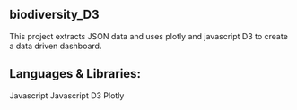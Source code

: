 ## biodiversity_D3
This project extracts JSON data and uses plotly and javascript D3 to create a data driven dashboard.

## Languages & Libraries:

Javascript
Javascript D3
Plotly
